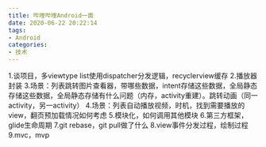 ```yaml
---
title: 哔哩哔哩Android一面
date: 2020-06-22 20:22:14
tags:
- Android
categories:
- 技术
---
```

1.谈项目，多viewtype list使用dispatcher分发逻辑，recyclerview缓存
2.播放器封装
3.场景：列表跳转图片查看器，带哪些数据，intent存储这些数据，全局静态存储这些数据，全局静态存储有什么问题（内存，activity重建）。跳转动画（同一activity，另一activity）
4.场景：列表自动播放视频，时机，找到需要播放的view，翻页预加载情况如何考虑
5.模块化，如何调用其他模块
6.第三方框架，glide生命周期
7.git rebase，git pull做了什么
8.view事件分发过程，绘制过程
9.mvc，mvp
